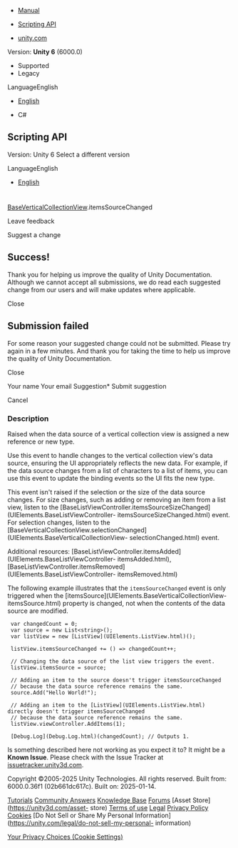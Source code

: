 [ ]()

  * [Manual](../Manual/index.html)
  * [Scripting API](../ScriptReference/index.html)

  * [unity.com](https://unity.com/)

Version: **Unity 6** (6000.0)

  * Supported
  * Legacy

LanguageEnglish

  * [English]()

  * C#

[ ](https://docs.unity3d.com)

## Scripting API

Version: Unity 6 Select a different version

LanguageEnglish

  * [English]()

#
[BaseVerticalCollectionView](UIElements.BaseVerticalCollectionView.html).itemsSourceChanged

Leave feedback

Suggest a change

## Success!

Thank you for helping us improve the quality of Unity Documentation. Although
we cannot accept all submissions, we do read each suggested change from our
users and will make updates where applicable.

Close

## Submission failed

For some reason your suggested change could not be submitted. Please <a>try
again</a> in a few minutes. And thank you for taking the time to help us
improve the quality of Unity Documentation.

Close

Your name Your email Suggestion* Submit suggestion

Cancel

[ ]()

### Description

Raised when the data source of a vertical collection view is assigned a new
reference or new type.

Use this event to handle changes to the vertical collection view's data
source, ensuring the UI appropriately reflects the new data. For example, if
the data source changes from a list of characters to a list of items, you can
use this event to update the binding events so the UI fits the new type.  
  
This event isn't raised if the selection or the size of the data source
changes. For size changes, such as adding or removing an item from a list
view, listen to the
[BaseListViewController.itemsSourceSizeChanged](UIElements.BaseListViewController-
itemsSourceSizeChanged.html) event. For selection changes, listen to the
[BaseVerticalCollectionView.selectionChanged](UIElements.BaseVerticalCollectionView-
selectionChanged.html) event.  
  
Additional resources:
[BaseListViewController.itemsAdded](UIElements.BaseListViewController-
itemsAdded.html),
[BaseListViewController.itemsRemoved](UIElements.BaseListViewController-
itemsRemoved.html)  
  
The following example illustrates that the `itemsSourceChanged` event is only
triggered when the [itemsSource](UIElements.BaseVerticalCollectionView-
itemsSource.html) property is changed, not when the contents of the data
source are modified.

    
    
     var changedCount = 0;
     var source = new List<string>();
     var listView = new [ListView](UIElements.ListView.html)();
     
     listView.itemsSourceChanged += () => changedCount++;
     
     // Changing the data source of the list view triggers the event.
     listView.itemsSource = source;
     
     // Adding an item to the source doesn't trigger itemsSourceChanged 
     // because the data source reference remains the same.
     source.Add("Hello World!"); 
     
     // Adding an item to the [ListView](UIElements.ListView.html) directly doesn't trigger itemsSourceChanged 
     // because the data source reference remains the same.
     listView.viewController.AddItems(1); 
     
     [Debug.Log](Debug.Log.html)(changedCount); // Outputs 1.
    

Is something described here not working as you expect it to? It might be a
**Known Issue**. Please check with the Issue Tracker at
[issuetracker.unity3d.com](https://issuetracker.unity3d.com).

Copyright ©2005-2025 Unity Technologies. All rights reserved. Built from:
6000.0.36f1 (02b661dc617c). Built on: 2025-01-14.

[Tutorials](https://unity3d.com/learn) [Community
Answers](https://answers.unity3d.com) [Knowledge
Base](https://support.unity3d.com/hc/en-us)
[Forums](https://forum.unity3d.com) [Asset Store](https://unity3d.com/asset-
store) [Terms of use](https://docs.unity3d.com/Manual/TermsOfUse.html)
[Legal](https://unity.com/legal) [Privacy
Policy](https://unity.com/legal/privacy-policy)
[Cookies](https://unity.com/legal/cookie-policy) [Do Not Sell or Share My
Personal Information](https://unity.com/legal/do-not-sell-my-personal-
information)

[Your Privacy Choices (Cookie Settings)](javascript:void\(0\);)


